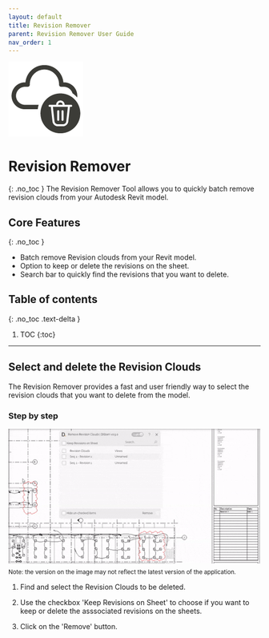 ```yaml
---
layout: default
title: Revision Remover
parent: Revision Remover User Guide
nav_order: 1
---
```


![DiStem Revision Remover - Easily delete revision clouds from your Revit model.](../../../assets\images\RevisionCloudsRemover\RevisionCloudRemover32_x150.png)  


# Revision Remover
{: .no_toc }
The Revision Remover Tool allows you to quickly batch remove revision clouds from your Autodesk Revit model.

## Core Features
{: .no_toc }
- Batch remove Revision clouds from your Revit model.
- Option to keep or delete the revisions on the sheet.
- Search bar to quickly find the revisions that you want to delete. 

## Table of contents
{: .no_toc .text-delta }

1. TOC
{:toc}

---

## Select and delete the Revision Clouds

The Revision Remover provides a fast and user friendly way to select the revision clouds that you want to delete from the model.

### Step by step 

![DiStem Revision Remover - step by step](../../../assets\images\RevisionCloudsRemover\RevisionCloudRemover.gif)  
<sub>Note: the version on the image may not reflect the latest version of the application.</sub>


1. Find and select the Revision Clouds to be deleted.

2. Use the checkbox 'Keep Revisions on Sheet' to choose if you want to keep or delete the asssociated revisions on the sheets.

3. Click on the 'Remove' button.